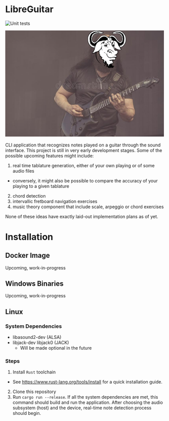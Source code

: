 # LibreGuitar
![Unit tests](https://github.com/eozd/fretboard-trainer/workflows/Rust/badge.svg?branch=main)

![LibreGuitar](./libreGuitar.png)

CLI application that recognizes notes played on a guitar through the sound interface. This project
is still in very early development stages. Some of the possible upcoming features might include:
1. real time tablature generation, either of your own playing or of some audio files
  * conversely, it might also be possible to compare the accuracy of your playing to a given tablature
2. chord detection
3. intervallic fretboard navigation exercises
4. music theory component that include scale, arpeggio or chord exercises

None of these ideas have exactly laid-out implementation plans as of yet.

# Installation
## Docker Image
Upcoming, work-in-progress

## Windows Binaries
Upcoming, work-in-progress

## Linux
### System Dependencies
* libasound2-dev (ALSA)
* libjack-dev libjack0 (JACK)
  * Will be made optional in the future

### Steps
1. Install `Rust` toolchain
  * See https://www.rust-lang.org/tools/install for a quick installation guide.
2. Clone this repository
3. Run `cargo run --release`. If all the system dependencies are met, this command
should build and run the application. After choosing the audio subsystem (host) and
the device, real-time note detection process should begin.
